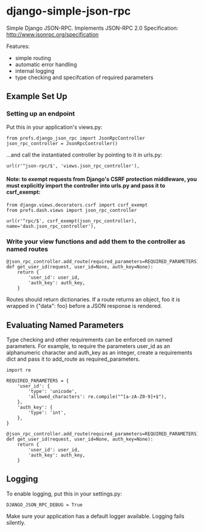 django-simple-json-rpc
======================

Simple Django JSON-RPC.  Implements JSON-RPC 2.0 Specification:
http://www.jsonrpc.org/specification

Features:
- simple routing
- automatic error handling
- internal logging
- type checking and specifcation of required parameters

## Example Set Up

### Setting up an endpoint

Put this in your application's views.py:


	from prefs.django_json_rpc import JsonRpcController
	json_rpc_controller = JsonRpcController()


...and call the instantiated controller by pointing to it in urls.py:


	url(r'^json-rpc/$', 'views.json_rpc_controller'),

#### Note: to exempt requests from Django's CSRF protection middleware, you must explicitly import the controller into urls.py and pass it to csrf_exempt:

	from django.views.decorators.csrf import csrf_exempt
	from prefs.dash.views import json_rpc_controller

	url(r'^rpc/$', csrf_exempt(json_rpc_controller), name='dash.json_rpc_controller'),


### Write your view functions and add them to the controller as named routes


	@json_rpc_controller.add_route(required_parameters=REQUIRED_PARAMETERS)
	def get_user_id(request, user_id=None, auth_key=None):
		return {
			'user_id': user_id,
			'auth_key': auth_key,
		}

Routes should return dictionaries. If a route returns an object, foo it is wrapped in {"data": foo} before a JSON response is rendered.

## Evaluating Named Parameters

Type checking and other requirements can be enforced on named parameters.  For example, to require the parameters user_id as an alphanumeric character and auth_key as an integer, create a requirements dict and pass it to add_route as required_parameters.

	import re

	REQUIRED_PARAMETERS = {
		'user_id': {
			'type': 'unicode',
			'allowed_characters': re.compile("^[a-zA-Z0-9]+$"),
		},
		'auth_key': {
			'type': 'int',
		},
	}

	@json_rpc_controller.add_route(required_parameters=REQUIRED_PARAMETERS)
	def get_user_id(request, user_id=None, auth_key=None):
		return {
			'user_id': user_id,
			'auth_key': auth_key,
		}


## Logging

To enable logging, put this in your settings.py:

	DJANGO_JSON_RPC_DEBUG = True

Make sure your application has a default logger available.  Logging fails silently.